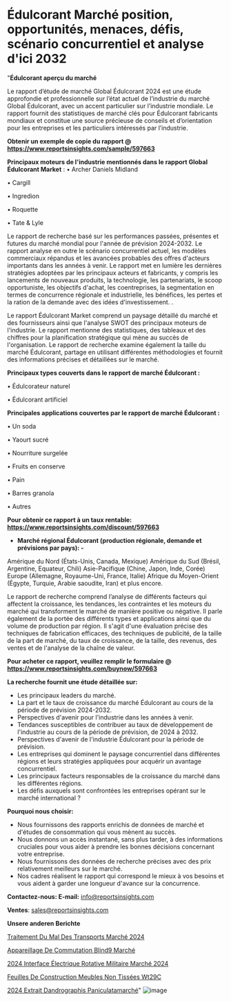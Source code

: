 # Édulcorant Marché position, opportunités, menaces, défis, scénario concurrentiel et analyse d'ici 2032

"<strong>Édulcorant aperçu du marché</strong>

Le rapport d’étude de marché Global Édulcorant 2024 est une étude approfondie et professionnelle sur l’état actuel de l’industrie du marché Global Édulcorant, avec un accent particulier sur l’industrie mondiale. Le rapport fournit des statistiques de marché clés pour Édulcorant fabricants mondiaux et constitue une source précieuse de conseils et d’orientation pour les entreprises et les particuliers intéressés par l’industrie.

<strong>Obtenir un exemple de copie du rapport @ <a href=https://www.reportsinsights.com/sample/597663>https://www.reportsinsights.com/sample/597663</a></strong>

<strong>Principaux moteurs de l'industrie mentionnés dans le rapport Global Édulcorant Market</strong> :
• Archer Daniels Midland

• Cargill

• Ingredion

• Roquette

• Tate & Lyle

Le rapport de recherche basé sur les performances passées, présentes et futures du marché mondial pour l'année de prévision 2024-2032. Le rapport analyse en outre le scénario concurrentiel actuel, les modèles commerciaux répandus et les avancées probables des offres d'acteurs importants dans les années à venir. Le rapport met en lumière les dernières stratégies adoptées par les principaux acteurs et fabricants, y compris les lancements de nouveaux produits, la technologie, les partenariats, le scoop opportuniste, les objectifs d'achat, les coentreprises, la segmentation en termes de concurrence régionale et industrielle, les bénéfices, les pertes et la ration de la demande avec des idées d'investissement. .

Le rapport Édulcorant Market comprend un paysage détaillé du marché et des fournisseurs ainsi que l'analyse SWOT des principaux moteurs de l'industrie. Le rapport mentionne des statistiques, des tableaux et des chiffres pour la planification stratégique qui mène au succès de l'organisation. Le rapport de recherche examine également la taille du marché Édulcorant, partage en utilisant différentes méthodologies et fournit des informations précises et détaillées sur le marché.

<strong>Principaux types couverts dans le rapport de marché Édulcorant :</strong>

• Édulcorateur naturel

• Édulcorant artificiel

<strong>Principales applications couvertes par le rapport de marché Édulcorant :</strong>

• Un soda

• Yaourt sucré

• Nourriture surgelée

• Fruits en conserve

• Pain

• Barres granola

• Autres

<strong>Pour obtenir ce rapport à un taux rentable: <a href=https://www.reportsinsights.com/discount/597663>https://www.reportsinsights.com/discount/597663</a></strong>
<ul>
  <li><strong>Marché régional Édulcorant (production régionale, demande et prévisions par pays): -</strong></li>
</ul>
Amérique du Nord (États-Unis, Canada, Mexique)
Amérique du Sud (Brésil, Argentine, Equateur, Chili)
Asie-Pacifique (Chine, Japon, Inde, Corée)
Europe (Allemagne, Royaume-Uni, France, Italie)
Afrique du Moyen-Orient (Égypte, Turquie, Arabie saoudite, Iran) et plus encore.

Le rapport de recherche comprend l’analyse de différents facteurs qui affectent la croissance, les tendances, les contraintes et les moteurs du marché qui transforment le marché de manière positive ou négative. Il parle également de la portée des différents types et applications ainsi que du volume de production par région. Il s'agit d'une évaluation précise des techniques de fabrication efficaces, des techniques de publicité, de la taille de la part de marché, du taux de croissance, de la taille, des revenus, des ventes et de l'analyse de la chaîne de valeur.

<strong>Pour acheter ce rapport, veuillez remplir le formulaire @   <a href=https://www.reportsinsights.com/buynow/597663>https://www.reportsinsights.com/buynow/597663</a></strong>

<strong>La recherche fournit une étude détaillée sur:</strong>
<ul>
  <li>Les principaux leaders du marché.</li>
  <li>La part et le taux de croissance du marché Édulcorant au cours de la période de prévision 2024-2032.</li>
  <li>Perspectives d'avenir pour l'industrie dans les années à venir.</li>
  <li>Tendances susceptibles de contribuer au taux de développement de l'industrie au cours de la période de prévision, de 2024 à 2032.</li>
  <li>Perspectives d'avenir de l'industrie Édulcorant pour la période de prévision.</li>
  <li>Les entreprises qui dominent le paysage concurrentiel dans différentes régions et leurs stratégies appliquées pour acquérir un avantage concurrentiel.</li>
  <li>Les principaux facteurs responsables de la croissance du marché dans les différentes régions.</li>
  <li>Les défis auxquels sont confrontées les entreprises opérant sur le marché international ?</li>
</ul>
<strong>Pourquoi nous choisir:</strong>
<ul>
  <li>Nous fournissons des rapports enrichis de données de marché et d'études de consommation qui vous mènent au succès.</li>
  <li>Nous donnons un accès instantané, sans plus tarder, à des informations cruciales pour vous aider à prendre les bonnes décisions concernant votre entreprise.</li>
  <li>Nous fournissons des données de recherche précises avec des prix relativement meilleurs sur le marché.</li>
  <li>Nos cadres réalisent le rapport qui correspond le mieux à vos besoins et vous aident à garder une longueur d'avance sur la concurrence.</li>
</ul>
<strong>Contactez-nous:
</strong><strong>E-mail:</strong> <a href=mailto:info@reportsinsights.com>info@reportsinsights.com</a>

<strong>Ventes</strong>: <a href=mailto:sales@reportsinsights.com>sales@reportsinsights.com</a>

<strong>Unsere anderen Berichte</strong>

<a href=https://www.linkedin.com/pulse/traitement-du-mal-des-transports-marché-qjifc/>Traitement Du Mal Des Transports Marché 2024</a>

<a href=https://www.linkedin.com/pulse/appareillage-de-commutation-blind%C3%A9-march%C3%A9-2024-o54ac/>Appareillage De Commutation Blind9 Marché</a>

<a href=https://www.linkedin.com/pulse/2024-interface-électrique-rotative-militaire-marché-clqzc/>2024 Interface Électrique Rotative Militaire Marché 2024</a>

<a href=https://www.linkedin.com/pulse/feuilles-de-construction-meubles-non-tissées-wt29c/>Feuilles De Construction Meubles Non Tissées Wt29C</a>

<a href=https://www.linkedin.com/pulse/2024-extrait-dandrographis-paniculatamarch%C3%A9-ocyrc/>2024 Extrait Dandrographis Paniculatamarché</a>"
![image](https://github.com/gayatrid12/RItrends/assets/158473851/dbd3ecc8-17ad-497e-ab49-e260a9c5990b)
